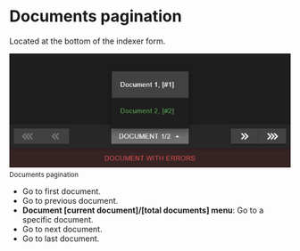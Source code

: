 
# Documents pagination

Located at the bottom of the indexer form.

![Documents pagination](./../../../../../images/documentation/chronux/indexer/paginator.PNG)  
<small class="img_caption">Documents pagination</small>

* <i class="mdi mdi-chevron-triple-left"></i> Go to first document.
* <i class="mdi mdi-chevron-double-left"></i> Go to previous document.
* **Document [current document]/[total documents] menu**: Go to a specific document.
* <i class="mdi mdi-chevron-double-right"></i> Go to next document.
* <i class="mdi mdi-chevron-triple-right"></i> Go to last document.